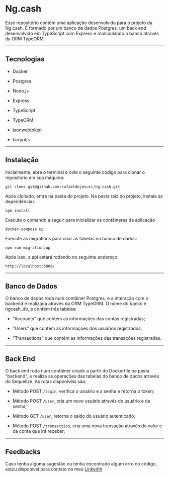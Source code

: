 # Ng.cash

Esse repositório contém uma aplicação desenvolvida para o projeto da Ng.cash. É formado por um banco de dados Postgres, um back end desenvolvido em TypeScript com Express e manipulando o banco através da ORM TypeORM.

---

## Tecnologias

* Docker

* Postgres

* Node.js

* Express

* TypeScript

* TypeORM

* jsonwebtoken

* bcryptjs

---

## Instalação

Inicialmente, abra o terminal e cole o seguinte código para clonar o repositório em sua máquina:

```
git clone git@github.com:rafaeldejesusl/ng.cash.git
```

Após clonado, entre na pasta do projeto. Na pasta raiz do projeto, instale as dependências

```
npm install
```

Execute o comando a seguir para inicializar os contâineres da aplicação

```
docker-compose up
```

Execute as migrations para criar as tabelas no banco de dados:

```
npm run migration:up
```

Após isso, a api estará rodando no seguinte endereço:

```
http://localhost:3000/
```

---

## Banco de Dados

O banco de dados roda num contâiner Postgres, e a interação com o backend é realizada através da ORM TypeORM. O nome do banco é ngcash_db, e contém três tabelas:

* "Accounts" que contém as informações das contas registradas;

* "Users" que contém as informações dos usuários registrados;

* "Transactions" que contém as informações das transações registradas.

---

## Back End

O back end roda num contâiner criado a partir do Dockerfile na pasta "backend", e realiza as operações das tabelas do banco de dados através do Sequelize. As rotas disponíveis são:

* Método POST `/login`, verifica o usuário e a senha e retorna o token;

* Método POST `/user`, cria um novo usuário através do usuário e da senha;

* Método GET `/user`, retorna o saldo do usuário autenticado;

* Método POST `/transaction`, cria uma nova transação através do valor e da conta que irá receber;

---

## Feedbacks

Caso tenha alguma sugestão ou tenha encontrado algum erro no código, estou disponível para contato no meu [LinkedIn](https://www.linkedin.com/in/rafael-de-jesus-lima/)
